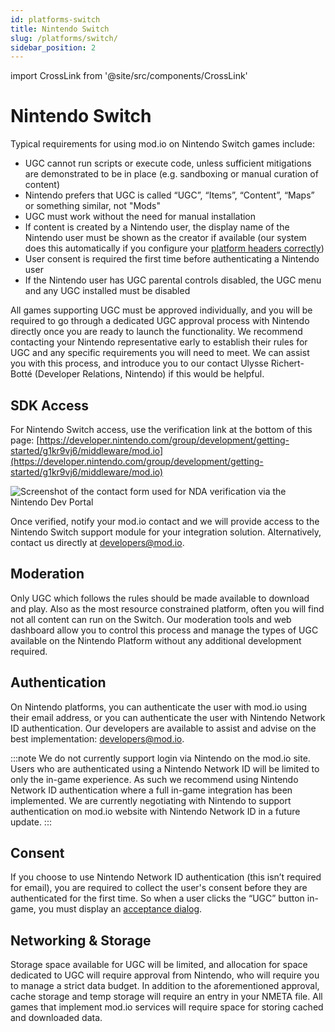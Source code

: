 ```yaml
---
id: platforms-switch
title: Nintendo Switch
slug: /platforms/switch/
sidebar_position: 2
---
```

import CrossLink from '@site/src/components/CrossLink'

# Nintendo Switch

Typical requirements for using mod.io on Nintendo Switch games include:
* UGC cannot run scripts or execute code, unless sufficient mitigations are demonstrated to be in place (e.g. sandboxing or manual curation of content)
* Nintendo prefers that UGC is called “UGC”, “Items”, “Content”, “Maps” or something similar, not "Mods"
* UGC must work without the need for manual installation
* If content is created by a Nintendo user, the display name of the Nintendo user must be shown as the creator if available (our system does this automatically if you configure your [platform headers correctly](https://docs.mod.io/restapiref/#platforms))
* User consent is required the first time before authenticating a Nintendo user
* If the Nintendo user has UGC parental controls disabled, the UGC menu and any UGC installed must be disabled

All games supporting UGC must be approved individually, and you will be required to go through a dedicated UGC approval process with Nintendo directly once you are ready to launch the functionality. We recommend contacting your Nintendo representative early to establish their rules for UGC and any specific requirements you will need to meet. We can assist you with this process, and introduce you to our contact Ulysse Richert-Botté (Developer Relations, Nintendo) if this would be helpful.

## SDK Access

For Nintendo Switch access, use the verification link at the bottom of this page: [https://developer.nintendo.com/group/development/getting-started/g1kr9vj6/middleware/mod.io](https://developer.nintendo.com/group/development/getting-started/g1kr9vj6/middleware/mod.io)

![Screenshot of the contact form used for NDA verification via the Nintendo Dev Portal](images/console-support/nintendo_verification.png)

Once verified, notify your mod.io contact and we will provide access to the Nintendo Switch support module for your integration solution. Alternatively, contact us directly at developers@mod.io.

## Moderation

Only UGC which follows the rules should be made available to download and play. Also as the most resource constrained platform, often you will find not all content can run on the Switch. Our moderation tools and web dashboard allow you to control this process and manage the types of UGC available on the Nintendo Platform without any additional development required.

## Authentication

On Nintendo platforms, you can authenticate the user with mod.io using their email address, or you can authenticate the user with Nintendo Network ID authentication. Our developers are available to assist and advise on the best implementation: developers@mod.io.

:::note
We do not currently support login via Nintendo on the mod.io site. Users who are authenticated using a Nintendo Network ID will be limited to only the in-game experience. As such we recommend using Nintendo Network ID authentication where a full in-game integration has been implemented. We are currently negotiating with Nintendo to support authentication on mod.io website with Nintendo Network ID in a future update.
:::

## Consent

If you choose to use Nintendo Network ID authentication (this isn’t required for email), you are required to collect the user's consent before they are authenticated for the first time. So when a user clicks the “UGC” button in-game, you must display an [acceptance dialog](/terms/).

## Networking & Storage

Storage space available for UGC will be limited, and allocation for space dedicated to UGC will require approval from Nintendo, who will require you to manage a strict data budget. In addition to the aforementioned approval, cache storage and temp storage will require an entry in your NMETA file. All games that implement mod.io services will require space for storing cached and downloaded data.